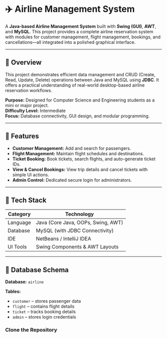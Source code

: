 # ✈️ Airline Management System

A **Java-based Airline Management System** built with **Swing (GUI)**, **AWT**, and **MySQL**. This project provides a complete airline reservation system with modules for customer management, flight management, bookings, and cancellations—all integrated into a polished graphical interface.

---

## 🚀 Overview

This project demonstrates efficient data management and CRUD (Create, Read, Update, Delete) operations between Java and MySQL using **JDBC**. It offers a practical understanding of real-world desktop-based airline reservation workflows.

**Purpose:** Designed for Computer Science and Engineering students as a mini or major project.  
**Difficulty Level:** Intermediate  
**Focus:** Database connectivity, GUI design, and modular programming.

---

## 🧩 Features

- **Customer Management:** Add and search for passengers.
- **Flight Management:** Maintain flight schedules and destinations.
- **Ticket Booking:** Book tickets, search flights, and auto-generate ticket IDs.
- **View & Cancel Bookings:** View trip details and cancel tickets with simple UI actions.
- **Admin Control:** Dedicated secure login for administrators.

---

## 🧱 Tech Stack

| Category | Technology |
|-----------|------------|
| Language | Java (Core Java, OOPs, Swing, AWT) |
| Database | MySQL (with JDBC Connectivity) |
| IDE | NetBeans / IntelliJ IDEA |
| UI Tools | Swing Components & AWT Layouts |

---

## 🧮 Database Schema

**Database:** `airline`

**Tables:**
- `customer` – stores passenger data  
- `flight` – contains flight details  
- `ticket` – tracks booking details  
- `admin` – stores login credentials


### Clone the Repository
